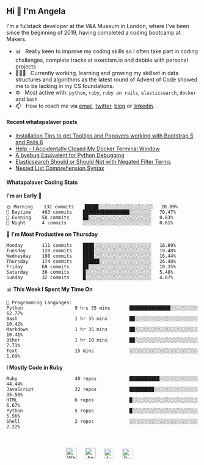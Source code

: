 ## Hi 👋 I'm Angela

I'm a fullstack developer at the V&A Museum in London, where I've been since the beginning of 2019, having completed a coding bootcamp at Makers.

- 📊&nbsp;&nbsp; Really keen to improve my coding skills so I often take part in coding challenges, complete tracks at exercism.io and dabble with personal projects
- 👨🏽‍💻&nbsp;&nbsp; Currently working, learning and growing my skillset in data structures and algorithms as the latest round of Advent of Code showed me to be lacking in my CS foundations.
- ⚙️&nbsp;&nbsp; Most active with: `python`, `ruby`, `ruby on rails`, `elasticsearch`, `docker` and `bash`
- 📫&nbsp;&nbsp; How to reach me via [email], [twitter], [blog] or [linkedin].

#### Recent whatapalaver posts
<!-- BLOG-POST-LIST:START -->
- [Installation Tips to get Tooltips and Popovers working with Bootstrap 5 and Rails 6](https://whatapalaver.co.uk/bootstrap-5-rails-6)
- [Help - I Accidentally Closed My Docker Terminal Window](https://whatapalaver.co.uk/closed-my-docker-terminal)
- [A byebug Equivalent for Python Debugging](https://whatapalaver.co.uk/byebug-for-python)
- [Elasticsearch Should or Should Not with Negated Filter Terms](https://whatapalaver.co.uk/elasticsearch-should-or-should-not)
- [Nested List Comprehension Syntax](https://whatapalaver.co.uk/nested-list-comprehensions)
<!-- BLOG-POST-LIST:END -->

#### Whatapalaver Coding Stats
<!--START_SECTION:waka-->
**I'm an Early 🐤** 

```text
🌞 Morning    132 commits    █████░░░░░░░░░░░░░░░░░░░░   20.09% 
🌆 Daytime    463 commits    █████████████████░░░░░░░░   70.47% 
🌃 Evening    58 commits     ██░░░░░░░░░░░░░░░░░░░░░░░   8.83% 
🌙 Night      4 commits      ░░░░░░░░░░░░░░░░░░░░░░░░░   0.61%

```
📅 **I'm Most Productive on Thursday** 

```text
Monday       111 commits    ████░░░░░░░░░░░░░░░░░░░░░   16.89% 
Tuesday      128 commits    ████░░░░░░░░░░░░░░░░░░░░░   19.48% 
Wednesday    108 commits    ████░░░░░░░░░░░░░░░░░░░░░   16.44% 
Thursday     174 commits    ██████░░░░░░░░░░░░░░░░░░░   26.48% 
Friday       68 commits     ██░░░░░░░░░░░░░░░░░░░░░░░   10.35% 
Saturday     36 commits     █░░░░░░░░░░░░░░░░░░░░░░░░   5.48% 
Sunday       32 commits     █░░░░░░░░░░░░░░░░░░░░░░░░   4.87%

```


📊 **This Week I Spent My Time On** 

```text
💬 Programming Languages: 
Python                   9 hrs 35 mins       ███████████████░░░░░░░░░░   62.77% 
Bash                     1 hr 35 mins        ██░░░░░░░░░░░░░░░░░░░░░░░   10.42% 
Markdown                 1 hr 35 mins        ██░░░░░░░░░░░░░░░░░░░░░░░   10.41% 
Other                    1 hr 10 mins        ██░░░░░░░░░░░░░░░░░░░░░░░   7.71% 
Text                     15 mins             ░░░░░░░░░░░░░░░░░░░░░░░░░   1.69%

```

**I Mostly Code in Ruby** 

```text
Ruby                     40 repos            ███████████░░░░░░░░░░░░░░   44.44% 
JavaScript               32 repos            █████████░░░░░░░░░░░░░░░░   35.56% 
HTML                     6 repos             █░░░░░░░░░░░░░░░░░░░░░░░░   6.67% 
Python                   5 repos             █░░░░░░░░░░░░░░░░░░░░░░░░   5.56% 
Shell                    2 repos             ░░░░░░░░░░░░░░░░░░░░░░░░░   2.22%

```



<!--END_SECTION:waka-->


<p align="center">
<br><br>
<a href= "https://instagram.com/whatapalaver_codes">
<img src="https://cdn.jsdelivr.net/npm/simple-icons@v3/icons/instagram.svg" alt="Whatapalaver's coding instagram" width="28px"/></a>
&emsp;
<a href="https://whatapalaver.co.uk">
<img src="https://img.icons8.com/material/256/000000/globe--v1.png" alt="Angela Wolff personal coding website" width="28px"/></a>
&emsp;
<a href="https://linkedin.com/in/angelwolff">
<img src="https://cdn.jsdelivr.net/npm/simple-icons@v3/icons/linkedin.svg" alt="Angela Wolff's linkedin profile" width="26px"/></a>
&emsp;
<a href="https://twitter.com/DoctorMoxie">
<img src="https://img.icons8.com/ios-filled/256/000000/twitter.svg" alt="Doctor Moxie twitter profile" width="26px"/></a>
&emsp;

[email]: mailto:warriorwomenblog@gmail.com
[twitter]: https://twitter.com/DoctorMoxie
[blog]: https://whatapalaver.co.uk
[linkedin]: https://www.linkedin.com/in/angelwolff